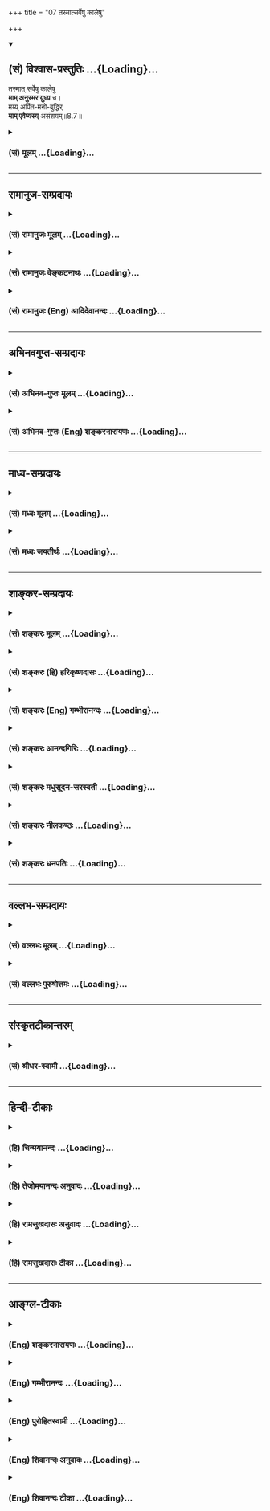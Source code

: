 +++
title = "07 तस्मात्सर्वेषु कालेषु"

+++
<div class="js_include" newlevelforh1="2" title="(सं) विश्वास-प्रस्तुतिः" unfilled url="/purANam_vaiShNavam/mahAbhAratam/06-bhIShma-parva/03-bhagavad-gItA-parva/saMskRtam/vishvAsa-prastutiH/08_axara-para-brahma-yo/07_tasmAtsarveShu_kA.md">
<details open><summary><h2>(सं) विश्वास-प्रस्तुतिः ...{Loading}...</h2></summary>

तस्मात् सर्वेषु कालेषु  
**माम् अनुस्मर युध्य** च।  
मय्य् अर्पित-मनो-बुद्धिर्  
**माम् एवैष्यस्य्** असंशयम्॥8.7॥
</details>
</div>
<div class="js_include collapsed" newlevelforh1="3" title="(सं) मूलम्" unfilled url="/purANam_vaiShNavam/mahAbhAratam/06-bhIShma-parva/03-bhagavad-gItA-parva/saMskRtam/mUlam/08_axara-para-brahma-yo/07_tasmAtsarveShu_kA.md">
<details><summary><h3>(सं) मूलम् ...{Loading}...</h3></summary>

तस्मात्सर्वेषु कालेषु मामनुस्मर युध्य च।  
मय्यर्पितमनोबुद्धिर्मामेवैष्यस्यसंशयम्।।8.7।।
</details>
</div>


_________________
## रामानुज-सम्प्रदायः
<div class="js_include collapsed" newlevelforh1="3" title="(सं) रामानुजः मूलम्" unfilled url="/purANam_vaiShNavam/mahAbhAratam/06-bhIShma-parva/03-bhagavad-gItA-parva/saMskRtam/rAmAnujaH/mUlam/08_axara-para-brahma-yo/07_tasmAtsarveShu_kA.md">
<details><summary><h3>(सं) रामानुजः मूलम् ...{Loading}...</h3></summary>

।।8.7।।**तस्मात् सर्वेषु कालेषु** आप्रयाणाद् अहरहः **माम् अनुस्मर**
अहरहः अनुस्मृतिकरं युद्धादिकं
वर्णाश्रमानुबन्धिश्रुतिस्मृतिचोदितनित्यनैमित्तिकं च कर्म कुरु। एतदुपायेन
**मय्यर्पितमनोबुद्धिः** अन्तकाले च **माम् एव** स्मरन् यथाभिलषितप्रकारं
मां प्राप्स्यसि न अत्र संशयः। एवं सामान्येन सर्वत्र स्वप्राप्यावाप्तिः
अन्त्यप्रत्ययाधीना इति उक्त्वा तदर्थं त्रयाणाम् उपासनप्रकारभेदं वक्तुम्
उपक्रमते। तत्र ऐश्वर्यार्थिनाम् उपासनप्रकारं यथोपासनम्
अन्त्यप्रत्ययकारकं च आह --

</details>
</div>
<div class="js_include collapsed" newlevelforh1="3" title="(सं) रामानुजः वेङ्कटनाथः" unfilled url="/purANam_vaiShNavam/mahAbhAratam/06-bhIShma-parva/03-bhagavad-gItA-parva/saMskRtam/rAmAnujaH/venkaTanAthaH/08_axara-para-brahma-yo/07_tasmAtsarveShu_kA.md">
<details><summary><h3>(सं) रामानुजः वेङ्कटनाथः ...{Loading}...</h3></summary>

  
  
।।8.7।। एवमन्तिमप्रत्ययाधीने फले अन्तिमप्रत्यये चानवरतभावनाधीने भवताऽपि
तथाविधभावना तदनुग्राहकं कर्म च कर्तव्यमित्युच्यतेतस्मात् इति
श्लोकेन। सर्वेषु कालेषु इत्यनेन स खल्वेवं वर्तयन्यावदायुषं
ब्रह्मलोकमभिसम्पद्यते \[छां.उ.8।15।1\] प्रायणान्तमोङ्कारमभिध्यायति
\[प्रश्नो.5।1\] इत्यादिः
श्रुतिश्चानुस्मृतेत्यभिप्रायेणआप्रायणादित्युक्तम्। सूत्रं
चआप्रायणात्तत्रापि हि दृष्टम् \[ब्र.सू.4।1।12\] इति। प्रतिमासं
प्रतिपक्षमनुस्मरणेऽप्याप्रायणादिति वक्तुं शक्यमिति तद्व्युदासाभिप्रायेण
बहुवचनमित्याहअहरहरिति। तं पूर्वापररात्रेषु युञ्जानः
इत्यादिविहितैकाग्रतानुरूपसात्त्विककालेष्वित्युक्तं भवति। तथा च सूत्रं --
यत्रैकाग्रता तत्राविशेषात् \[ब्र.सू.4।1।11\] इति। युध्य च इति विहितस्य
युद्धस्य अत्रफलवत्सन्निधावफलं तदङ्गम् इत्यादिन्यायादनुस्मृत्यङ्गत्वं
सिद्धम् तच्च युद्धमत्र प्रस्तुतत्वादुपलक्षणतयोक्तम् ततश्च प्रमाणसिद्धं
यथास्ववर्णाश्रमकर्मावश्यं कर्तव्यमित्युक्तं
भवतीत्यभिप्रायेणाहअहरहरनुस्मृतिकरं
युद्धादिकमिति। वर्णाश्रमानुबन्धीत्युपलक्ष्यसङ्ग्राहकाकारः। चोदितमित्यने
शमादिविधेश्चोदितव्यतिरिक्तविषयत्वं सूचितम्। नित्यनैमित्तिकशब्देन
फलाभिसन्धिपूर्वकर्मव्युदासः। मय्यर्पितमनोबुद्धिः इत्यस्य
उक्तार्थानुवादरूपत्वं दर्शयति -- एवमिति। उपायेन कर्मादिरूपेणेत्यर्थः।
अनुस्मरणमेवात्र मनसोऽर्पणम् बुद्धेरर्पणं तु फलप्रदत्वाध्यवसायः।
प्रकरणसिद्धावान्तरव्यापारकथनंअन्तकाले च मामेव स्मरन्निति।
यद्वाअत्रोपायेनेति कर्मानुगृहीतानुस्मृतिरेवोच्यते तत्फलं
मय्यर्पितमनोबुद्धिः इति। तस्यैवार्थः -- अन्तकाले च मामेव स्मरन्निति।
पूर्वोत्तरानुवृत्ताधिकारित्रयसाधारण्यायाह -- यथाभिलषितप्रकारं
मामिति। निस्संशयेषु सर्वेषु नित्यं वसति वै हरिः। ससंशयान्
हेतुबलान्नाध्यावसति माधवः \[म.भा.12।349।71\] इत्यादिवत्असंशयः
इत्यस्यार्जुनविशेषणत्वेऽपि फलितमाह -- नात्र संशय इति। अ मा नो ना
प्रतिषेधे इति वचनादकारो वाऽत्र पृथगनुसन्धेयः। एतमितः
प्रेत्याभिसम्भवितास्मीति यस्य स्यादद्धा न विचिकित्सास्ति
\[छां.उ.3।14।4\],इत्यादिकमत्रानु सन्धेयम्।  
  

</details>
</div>
<div class="js_include collapsed" newlevelforh1="3" title="(सं) रामानुजः (Eng) आदिदेवानन्दः" unfilled url="/purANam_vaiShNavam/mahAbhAratam/06-bhIShma-parva/03-bhagavad-gItA-parva/saMskRtam/rAmAnujaH/english/AdidevAnandaH/08_axara-para-brahma-yo/07_tasmAtsarveShu_kA.md">
<details><summary><h3>(सं) रामानुजः (Eng) आदिदेवानन्दः ...{Loading}...</h3></summary>

8.7 Therefore, at all times, until your departure, remember Me, day
after day. Engage yourself in actions appropriate to your station and
stage in life, which would make you remember Me. These actions are
prescribed by the Srutis and Smrtis and comprise the periodical and
occasional rites. Thus, by this means, with your mind and intellect set
on Me, you will remember Me at the time of death and thus attain to Me
in the manner desired by you. There is no doubt about this. Thus, having
laid down the common principle that the attainment of one's end is
dependent on one's last thought, Sri Krsna proceeds to describe
different modes of contemplation (Upasana) to be practised by the three
groups of devotees for aciring their objectives. Of these, he first
speaks about the modes of contemplation to be adopted by the seekers of
enjoyments and power and the type of the last thought consistent with
their contemplation.

</details>
</div>


_________________
## अभिनवगुप्त-सम्प्रदायः
<div class="js_include collapsed" newlevelforh1="3" title="(सं) अभिनव-गुप्तः मूलम्" unfilled url="/purANam_vaiShNavam/mahAbhAratam/06-bhIShma-parva/03-bhagavad-gItA-parva/saMskRtam/abhinava-guptaH/mUlam/08_axara-para-brahma-yo/07_tasmAtsarveShu_kA.md">
<details><summary><h3>(सं) अभिनव-गुप्तः मूलम् ...{Loading}...</h3></summary>

।।8.5 -- 8.7।। अथ योऽवशिष्टः प्रश्नः कथं प्रयाणकाले ज्ञेयोऽसि इति तं
निर्णयति -- अन्तकालेऽपि इत्यादि असंशयम् इत्यन्तम्। न केवलं
स्वस्थावस्थायां यावत् अन्तकालेऽपि +++(N कालेऽपीति)+++ । मामेति --
व्यवच्छिन्नसकलोपाधिकम्। कथं च अस्वस्थावस्थायां +++(K [n] अन्तावस्थायाम्)+++
विनिवत्तसकलेन्द्रियचेष्टस्य भगवान् स्मृतिपथमुपेयात् इत्युपायमपि उपदिशति
तस्मादिति। सर्वावस्थासु व्यावहारिकीष्वपि यस्य भगवत्तत्त्वं न हृदयादपयाति
तस्य भगवत्येव सकलकर्मसंन्यासिनः सततं भगवन्मयस्य अवश्यं स्वयमेव
भगवत्तत्त्वं स्मृतिविषयतां यातीति। सदातद्भावभावितत्त्वं च अत्र हेतुः।
अतः एवाह -- येनैव वस्तुना सदा भावितान्तःकरणः +++(NK [n] अन्तःकरणभावः)+++ तदेव
मरणसमये स्मर्यते तद्भाव एव च प्राप्यते इति। सर्वथा मत्परम एव मत्प्रेप्सः
स्यादित्यत्र तात्पर्यम्। न तु यदेवान्ते स्मर्यते तत्तत्त्वमेवावाप्यते +++(N
तत्तदेवावाप्यते)+++ इति। एवं हि सति ज्ञानिनोऽपि
यावच्छरीरभाविधातुदोषविकलितचिवृत्तेर्जडतां प्राप्तस्य तामसस्येव गतिः
स्यात्। न च अम्युपगमोऽत्र युक्तः प्रमाणभूतश्रुतिविरोधात्। अस्ति हि --
तीर्थे श्वपचगृहे वा नष्टस्मृतिरपि परित्यजन् देहम्।  
  
ज्ञानसमकालमुक्तः कैवल्यं याति हतशोकः।। इति +++(PS 83 )+++तस्मादेवं विध्यनुवादौ।
सदा येन भावितमन्तःकरणं तदेवान्ते प्रयाणानन्तरं प्राप्यते। तच्च स्मर्यते
न वा इति नात्र निर्बन्धः। अन्वाचयश्चायम् अपिशब्देन सूचितः। स्मरणस्य
असर्वथाभावं वाशब्दः स्फुटयति। सदा च मत्परमो जनः सर्वथा स्यात् इति
तात्पर्यं मुनिरेव प्रकटयति। यदाह -- तस्मात् सर्वेषु कालेषु मानुस्मर इति।
तेनेत्थमत्र पदसङ्गतिः -- सदा यं यं भावं स्मरन् कलेबरं त्यजति अन्तेऽपि वा
स्मरन् -- वाग्रहणात् अस्मरन् ,वा -- तं तमेवैति। यतोऽसौ सदा तद्भावेन
भावितः। अन्ये तु -- कलेवरं त्यजति सति अन्ते कलेवरत्यागक्षणे
बन्धुपुत्रादिप्रमात्रगोचरे +++(SK [n] -- प्रमात्रन्तरागोचरे)+++
श्वासायासहिक्कागद्गदादिचेष्टाचरमभाविनि क्षणे शरीरदार्ढ्यबन्धप्रतनूभावात्
देहकृतसुखदुःखमोहबन्धे,+++(K -- वन्ध्ये)+++ कालांशे देहत्यजनशब्दवाचेय यदेव
स्मरति तदेव प्रथमसंविदनुगृहीतम् अस्य रूपं संपद्यते। तादृशे +++(SN तादृशि)+++ च
काले स्मरणस्य कारणं सदा तद्भावभावितत्त्वमिति। त्यजति इति सप्तमी योज्या
इति। प्राक्तन एवार्थः। ननु एवमन्तकाले किं प्रयोजनं तत्स्मरणेन क एवमाह
प्रयोजनम् इति किंतु वस्तुवृत्तोपनतमेव तद्भवति तस्मिन्नन्त्ये क्षणे। ननु
पुत्रकलत्रबन्धुभृतेः शिशिरोदकपानादेर्वा अन्त्ये क्षणे दृष्टं स्मरणम् इति
तद्भावापत्तिः स्यात् मैवम्। न हि सोऽन्त्यः क्षणः स्फुटदेहावस्थानात्। न
हि असावन्त्यः क्षणः अस्मद्विवक्षितो भवादृशैर्लक्ष्यते। तत्र त्वन्त्ये
क्षणे येनैव रूपेण भवितव्यं तत्संस्कारस्य दूरवर्त्तिनोऽपि --
जातिदेशकालव्यवहितानामपि +++(SN omit जाति also the following compound word
स्मृति,etc.)+++ आनन्तर्यम् स्मृतिसंस्कारयोरेकरूपत्त्वात् +++(YS IV 9.)+++इति
न्यायेन प्रबोधेन भाव्यम्। तद्वशात् तत्स्मरणं तत्स्मृत्या
तद्भावप्राप्तिः। कस्य चित्तु देहस्य स्वस्थावस्थायामपि तदेव
काकतालीयवशाद्व्यज्यते। यथा मृगादेः पुराणे वर्णनं तत्कृतं तु मृगत्वम्। अत
एव प्रयाणकालेऽपि च माम् +++(VII30 )+++ इत्यादौ अपि च इति ग्रहणम्। ये हि सदा
भगवन्तं भावयन्ति,एवंभूता भविष्यामः इति तेषान्तज्जः
संस्कारोऽन्यसंस्कारप्रतिबन्धी +++(YS I 50 )+++इति न्यायेन
तस्यामलक्ष्यायामन्तदशायां संस्कारान्तरापहस्तनेन तत्संस्कारकृते
तत्तत्त्वस्मरणे,देहसद्भावक्षणकृते च तस्य स्मरणे +++(omits देहसद्भाव --
स्मरणे)+++ अनन्तरं देहविनिपातक्षणे एव कालसंस्कारनिवृत्तेः
तदिदमित्यादिवेद्यविभागानवभासात् संविन्मात्रसतत्त्वपरमेश्वरस्वभावतैव भवति
+++(CA adds इति श्रीमदभिनवगुप्तगुरूणां संमतम् ( संस्मृतम्)+++ after भवति)
इत्यलम् ( इत्यलं बहुना)। असंशयमिति -- नात्र संदेग्धव्यमिति
\[तात्पर्यम्\]।

</details>
</div>
<div class="js_include collapsed" newlevelforh1="3" title="(सं) अभिनव-गुप्तः (Eng) शङ्करनारायणः" unfilled url="/purANam_vaiShNavam/mahAbhAratam/06-bhIShma-parva/03-bhagavad-gItA-parva/saMskRtam/abhinava-guptaH/english/shankaranArAyaNaH/08_axara-para-brahma-yo/07_tasmAtsarveShu_kA.md">
<details><summary><h3>(सं) अभिनव-गुप्तः (Eng) शङ्करनारायणः ...{Loading}...</h3></summary>

8.5-7 Antakale etc., upto asamsayam. At the time of departure also :
i.e., not only as longs as \[one is\] in the healthy and unmolested
condition. Me alone : Me, with all attributes undistinguished. But at
the time of unhealthy state (at the time of death) of a person, how
cloud the Bhagavat enter the path of his memory, when all the activities
of the senses of that person have totally ended ; Hence \[to achieve
this result the Lord\] teaches also the means or device by 'Therefore'
etc.: The Bhagavat surely, on His own accord, becomes \[even at the time
of death\] the object of memory of that person from whose heart (mind)
the Bhagavat has never gone away in any cirucumstance connected with the
mundane life also; who has \[thus\] renounced all his actions to the
Bhagavat alone; and who is full of (fully absorbed in) the Bhagavat. For
this end, the means is to remain constantly absorbed in the thought of
the Bhagavat. That is why He Says : 'With whatever object the internal
organ of a person is filled up always, that object alone is remembered
by him at the time of death, and the state of that being alone is
attained \[by him\]. Hence, let a person, by all means, have Me alone as
his goal and be desirous of attaining Me'. This is the idea here. The
idea \[intended here\] is certainly not 'What is remembered, without
fail, at the last moment that being alone is attained by him'. Because
in that case the attainment of the man of wisdom would also be just like
that of an ignorant man. For, the former too \[at the time of death\]
gets \[complete\] dulness of mind that is benumbed by the disorder (or
defect) of he elements existing in his entire body. Certainly it is not
proper to accept this here. For, it would go agains the authority of the
scriptures. For, the fact is- 'He who has attained liberation
simultaneously with realisation \[of the Self\], and whose sorrows
\[therefore\] have been destroyed - he attains completely unity \[with
the Absolute\] even though \[at the time of death\] he has lost his
memory and abandons his body in a sacred place or in the house of a
dog-cooker (i.e., man of a low tribe)'. (PS, 83). Therefore the
matter-of-fact statement (or explanation) and injunction \[that are
meant here\] are the following : If a person's internal organ is
absorbed incessantly in the thought of a particular being, the same
being is attained by him at end after departure. It is immaterial
whether \[at the time of departure\] that being is remembered or not.
This secondary importance \[of the remembrance\] is indicated by the
word api 'also'. The word va 'or' makes it clear that the rememberance
does not exist in each and every case. The Sage (Vyasa) himself
clarifies his idea 'Let a man always remain by all means keeping Me (the
Absolute Lord) as his supreme goal'. Since the Sage says : 'Therefore at
all times keep Me (the Absolute) in your mind'. Therefore, the following
is the combination of words \[of the verse intended here\] : If a
person, remembering always, or at the last moment - the use of or
denotes 'or not remembering \[at the last moment\]' - a particular
being, leaves his body, he attains that particular being alone. For, he
is always absorbed in the thought of that being. But others \[interpret
the verses as follows\] : When one leaves his body as the end, just at
the moment of leaving the body i.e., at that moment which is not
cognizable to the perceivers like relatives, sons etc. \[standing
nearby\]; at that moment that comes last after the limb-movements, like
\[heavy\] breathing, exertion, hiccup, convulsive utterance etc., \[have
endred\]; at that fraction of time when the bondage of pleasure, pain
and bewilderment is weakened as a result of the weakening of the control
of the bodily strength; at that time that goes by the term dehatyajana
'the moment of casting the body off'; at that moment whatsoever being a
person remembers, his nature becomes entriely identical with that being,
favoured (taken as an object) by the First Consiousness. the cause for
remembering \[the Lord\] at that moment is to remanin ever absorbed in
the thought of Him. The word tyajati \[of verse 6\] is to be construed
as the seventh case \[meaning 'at the time of abandoning'\]. Hence, the
purport \[of the passage\] is only what has been said above. What is the
use of such a remembrance of Him at the last moment ; But, who told that
\[there\] is a use \[for it\] ; But, the remembrance is certainly
brought about as a natural course at the last moment. But this
\[proposition\] would lead to an undersirable conseence. For, it has
been observed that a person \[usually\] remberances at the last moment
either the maintenance of his children, wife and relatives, or drinking
of cold water and so on. So, he would become identical with those
things. It is not so. The moment, you speak of, is not the last moment.
For, at that moment the existence of body is being clearly felt. Really
that last moment, which we would like to speak of, can't be perceived by
persons like you. In what form alone the remembrance should be there at
the last moment is decided by \[its cause\], a potential mental
impression certainly arising at that time - even though it is far off -
according to the general principle : 'The remembrance and the potential
mental impression \[that causes it\] being identical in form, there
should be a seential immediacy \[between them\], even though they are
removed \[from one another\] by many births, by long distance and by
long passage of time'. (YS, IV, 9). Thus, depending on the potential
mental impression, there arises remembrance of a particular being, and
becuase of its remembrance one attains the identity of that being.
However in the case of certain body the same \[process\] is accidentally
indicated even at the stage of healthy body-condition. See for example,
the remembrance of a deer etc., \[both in the healthy conditions and in
the dying moment\] and the conseential attainment of the deerhood, as
described in the Puranic literature. That is why api ca 'and also' is
employed in \[the statement\] like 'and also at the time of journey.'
Therefore, those who constantly think of the Bhagavat with intention
'Let us become this Being'; they attain \[in the following order\] the
identity with Absolute Lord, of the exclusive nature of Consciousness :
\[First\] there arises the thought (smarana) of the Lord at the moment
when the bodily existence is felt; then at that unperceivable last
moment the potential mental impression, born of the said thought, gives
rise to the remembrance of the Lord by striking down all the other
potential mental impressions, according to the principle : 'The
potential mental impression, born therefrom , make all other potential
mental impressions powerless (YS., I, 50). Then only at the moment of
the fall of the body, because at that time the mental impression created
by \[the sense of\] time has come to an end and because the differences
of the objects like 'this', 'that' etc., are not felt-at that moment he
attains identity with the Lord. This much of discussion is enough.
Without doubt (verse 7) : one should not entertain any doubt in this
regard.

</details>
</div>


_________________
## माध्व-सम्प्रदायः
<div class="js_include collapsed" newlevelforh1="3" title="(सं) मध्वः मूलम्" unfilled url="/purANam_vaiShNavam/mahAbhAratam/06-bhIShma-parva/03-bhagavad-gItA-parva/saMskRtam/madhvaH/mUlam/08_axara-para-brahma-yo/07_tasmAtsarveShu_kA.md">
<details><summary><h3>(सं) मध्वः मूलम् ...{Loading}...</h3></summary>

।।8.6 -- 8.7।। स्मरन्पुरुषस्त्यजतीति भिन्नकालीनत्वेऽप्यविरोध इति मन्दमतेः
शङ्का मा भूदित्यन्त इति विशेषणम् सुमतेनव शङ्कावकाशः। स्मरंस्त्यजति
इत्येककालीनत्वप्रतीतेः। दुर्मतेर्दुःखान्न स्मरंस्त्यजतीति
शङ्का। त्यजन्देहं न कश्चित्तु मोहमाप्नोत्यसंशयम् इति स्कान्दे। तस्य
हैतस्य हृदयस्याग्रं प्रद्योतते तेन प्रद्योतेनैष आत्मा निष्क्रामति
\[बृ.उ.4।4।2\] इति हि श्रुतिः। सदा तद्भावभावितः,इत्यन्तकालस्मरणोपायमाह --
भावोऽन्तर्गतं मनः तथाभिधानात्। भावितत्वं अतिवासितत्वम्। भावना त्वतिवासना
इत्यभिधानात्।

</details>
</div>
<div class="js_include collapsed" newlevelforh1="3" title="(सं) मध्वः जयतीर्थः" unfilled url="/purANam_vaiShNavam/mahAbhAratam/06-bhIShma-parva/03-bhagavad-gItA-parva/saMskRtam/madhvaH/jayatIrthaH/08_axara-para-brahma-yo/07_tasmAtsarveShu_kA.md">
<details><summary><h3>(सं) मध्वः जयतीर्थः ...{Loading}...</h3></summary>

।।8.6 -- 8.7।। ननु कलेवरत्यागस्यान्ताव्यभिचारादन्त इति व्यर्थमित्यत आह --
**स्मरन्नि**ति। नान्त इत्येतत्कलेवरं त्यजतीत्यस्य विशेषणं येन व्यर्थं
स्यात् किन्तु अन्ते स्मरन्निति स्मरणस्यैव तत्रापि किं प्रयोजनं इति चेत्
उच्यतेलक्षणहेत्वोः क्रियायाः \[अष्टा.3।2।126\] इति लक्षणेऽपि
शतुर्विधानात्। स्मरन्पुरुषः कलेवरं त्यजति इति
स्मरणकलेवरत्यागयोर्भिन्नकालत्वेऽपि न कश्चिच्छब्दविरोध इति मन्दमतेः शङ्का
स्यात् सा मा भूदित्येवमर्थमन्त इति स्मरणस्य विशेषणमुपात्तम् तेनात्र
स्मरणकलेवरत्यागयोरेककालत्वसिद्धिरिति। मन्दमतेः इत्यस्य कृत्यमाह --
**सुमतेरि**ति। कुतः इत्यत आह -- **स्मरन्नि**ति। लटः शतृशानचौ
\[अष्टा.3।2।124\] इति लडादेशत्वेनापि शतुर्विधानमस्ति स च लडिति वर्तमाने
पुनर्लङ्ग्रहणसामर्थ्यात्क्वचित् प्रथमासामानाधिकरण्येऽपि भवति लक्षणे
विहिताच्च ल़डादेशो बलीयान्। तत्र क्रियाया इत्युपपदसापेक्षत्वात्
अस्यानपेक्षत्वात्। अप्रथमासमानाधिकरणे
इत्यस्यातिप्रसक्तिपरिहारमात्रार्थत्वात्। तथा च बलवतो
ग्राह्यत्वेस्मरंस्त्यजति इत्यस्य स्मरति च त्यजति चेत्यर्थः स्यात्। एवं
चान्तः इत्यनुक्ते़ऽपि,स्मरणत्यागयोरेककालीनत्वप्रतीतेः सुमतेर्नैव
शङ्कावकाश इति भावः। ननु दुर्मतिरपि शाब्दं न्यायं जानात्येव अन्यथा
शास्त्रे नाधिक्रियेत केवलमध्यात्मविषये न प्रवीणः तत्कथं तस्याप्येषा
शङ्का स्यात् ततश्च तं प्रत्यपि अन्त इत्येतत् व्यर्थमित्यत आह --
**दुर्मतेरि**ति। दुर्मतेर्भविष्यति शङ्का भिन्नकालत्वविषया। कुतः मरणकाले
महद्दुःखं जायते दुःखस्य च संस्कारविलोपहेतुत्वं प्रसिद्धम् अतो
दुःखात्कारणात् मूर्छितो न स्मरंस्त्यजति। कलेवरत्यागसमये स्मरणमसम्भवीति
यावत्। एतामनुपपत्तिं पश्यन् बलवन्तमपि लडादेशं विहाय लक्षणार्थमेव हि
मन्यत इति भावः। ननु सुमतेरप्येवं शङ्का स्यादेव कथं चेयं शङ्का
तत्त्वप्रतीतिरेवेति चेत् न अज्ञानिन एव देहाभिमानिनो
देहत्यागमात्मत्यागमिव मन्यमानस्य मरणकाले दुःखं भवति तदपि
मरणक्षणात्पूर्वमेव ज्ञानी तु सर्वदा देहं हेयमेव मन्यमानो न मनागपि
दुःखायते किन्तु विशिष्टमेव तस्योत्क्रमणामत्यध्यात्मशास्त्रमनुसन्दधानस्य
सुमतेः शङ्कानवकाशात्। किं तदध्यात्मशास्त्रं इत्यत आह -- **त्यजन्नि**ति।
कश्चिद्विद्वान्। अविद्वानपि तत्काले तस्येति मरणवैशिष्ट्यमात्रपरम् न
त्वन्त इत्येतत् स्मरणविशेषणं चेत् तदासदा तद्भावभावितः \[8।6\] इत्यनेनैव
गतार्थं स्यात् अन्यथा तद्व्यर्थं भवेदित्यत आह -- **सदे**ति।
अन्तकालस्मरणमेव तत्प्राप्तिसाधनम्। न च तदकस्माद्भवति अतः तदुपायत्वेन सदा
तद्भावभावितत्वमुच्यत इत्यर्थः। कथमित्यतो यथाऽयं तदुपायः स्यात् तथा
व्याचष्टे -- **भाव** इति। तथाऽभिधानादिति स्याद्भावोऽन्तर्गतं मन
इत्येवरूपादभिधानादित्यर्थः। वासितत्वं संस्कृतत्वम्। तस्मिन्
भावस्तद्भावस्तेन भावित इति मनोधर्मेणात्मोपचर्यते।

</details>
</div>


_________________
## शाङ्कर-सम्प्रदायः
<div class="js_include collapsed" newlevelforh1="3" title="(सं) शङ्करः मूलम्" unfilled url="/purANam_vaiShNavam/mahAbhAratam/06-bhIShma-parva/03-bhagavad-gItA-parva/saMskRtam/shankaraH/mUlam/08_axara-para-brahma-yo/07_tasmAtsarveShu_kA.md">
<details><summary><h3>(सं) शङ्करः मूलम् ...{Loading}...</h3></summary>

।।8.7।। --,**तस्मात् सर्वेषु कालेषु माम् अनुस्मर** यथाशास्त्रम्। **युध्य
च** युद्धं च स्वधर्मं कुरु। मयि वासुदेवे अर्पिते मनोबुद्धी यस्य तव स
त्वं **मयि अर्पितमनोबुद्धिः** सन् **मामेव** यथास्मृतम् **एष्यसि**
आगमिष्यसि **असंशयः** न संशयः अत्र विद्यते।। किञ्च --,

</details>
</div>
<div class="js_include collapsed" newlevelforh1="3" title="(सं) शङ्करः (हि) हरिकृष्णदासः" unfilled url="/purANam_vaiShNavam/mahAbhAratam/06-bhIShma-parva/03-bhagavad-gItA-parva/saMskRtam/shankaraH/hindI/harikRShNadAsaH/08_axara-para-brahma-yo/07_tasmAtsarveShu_kA.md">
<details><summary><h3>(सं) शङ्करः (हि) हरिकृष्णदासः ...{Loading}...</h3></summary>

।।8.7।। क्योंकि इस प्रकार अन्तकालकी भावना ही अन्य शरीरकी प्राप्तिका कारण
है --, इसलिये तू हर समय मेरा स्मरण कर और शास्त्राज्ञानुसार स्वधर्मरूप
युद्ध भी कर। इस प्रकार मुझ वासुदेवमें जिसके मनबुद्धि अर्पित हैं ऐसा तू
मुझमें अर्पित किये हुए मनबुद्धिवाला होकर मुझको ही अर्थात् मेरे
यथाचिन्तित स्वरूपको ही प्राप्त हो जायगा इसमें संशय नहीं है।

</details>
</div>
<div class="js_include collapsed" newlevelforh1="3" title="(सं) शङ्करः (Eng) गम्भीरानन्दः" unfilled url="/purANam_vaiShNavam/mahAbhAratam/06-bhIShma-parva/03-bhagavad-gItA-parva/saMskRtam/shankaraH/english/gambhIrAnandaH/08_axara-para-brahma-yo/07_tasmAtsarveShu_kA.md">
<details><summary><h3>(सं) शङ्करः (Eng) गम्भीरानन्दः ...{Loading}...</h3></summary>

8.7 Tasmat, therefore; anusmara, think of; mam, Me, in the way
prescribed by the scriptures; sarvesu kalesu, at all times; and yudhya,
fight, engage your-self in war, which is your own (caste) duty.
Asamsayah, there is no doubt in this matter; that arpita-mano-buddhih,
by dedicating your mind and intellect; mayi; to Me; esyasi, you-you who
have thus dedicated our mind and intellect to Me, Vasudeva-will attain;
mam eva, Me alone, as I shall be remembered. \[When the Lord instructs
Arjuna to think of Him, and at the same time engage in war, it may seem
that He envisages a combination of Knowledge and action. But this is not
so, because when one thinks of all actions, accessories and results that
come within the purview of the mind and the intellect as Brahman, it is
denied that actions etc. have any separate reality apart from Brahman.
Therefore no combination is involved here.\] Besides,

</details>
</div>
<div class="js_include collapsed" newlevelforh1="3" title="(सं) शङ्करः आनन्दगिरिः" unfilled url="/purANam_vaiShNavam/mahAbhAratam/06-bhIShma-parva/03-bhagavad-gItA-parva/saMskRtam/shankaraH/AnandagiriH/08_axara-para-brahma-yo/07_tasmAtsarveShu_kA.md">
<details><summary><h3>(सं) शङ्करः आनन्दगिरिः ...{Loading}...</h3></summary>

।।8.7।। सततभावना
प्रतिनियतफलप्राप्तिनिमित्तान्त्यप्रत्ययहेतुरित्यङ्गीकृत्यानन्तरश्लोकमवतारयति
-- **तस्मादिति।** विशेषणत्रयवतो भगवदनुस्मरणस्य भगवत्प्राप्तिहेतुत्वं
तस्मादित्युच्यते। सर्वेषु कालेष्वादरनैरन्तर्याभ्यां सहेति यावत्।
भगवदनुस्मरणे विशेषणत्रयसाहित्यं यथाशास्त्रमिति द्योत्यते। भगवदनुसंधानं
कर्तव्यमुक्त्वा तेन सह स्वधर्ममपि कुरु युद्धमित्युपदिशता भगवता समुच्चयो
ज्ञानकर्मणोरङ्गीकृतो भातीत्याशङ्क्याह -- **मयीति।** मनोबुद्धिगोचरं
क्रियाकारकफलजातं सकलमपि ब्रह्मैवेति भावयन्युध्यस्वेति ब्रुवता
क्रियादिकलापस्य ब्रह्मातिरिक्तस्याभावाभिलापान्नात्र समुच्चयो विवक्षित
इत्यर्थः। उक्तरीत्या स्वधर्ममनुवर्तमानस्य प्रयोजनमाह -- **मामेवेति।**
उक्तसाधनवशात्फलप्राप्तौ प्रतिबन्धाभावं सूचयति -- **असंशय इति।**

</details>
</div>
<div class="js_include collapsed" newlevelforh1="3" title="(सं) शङ्करः मधुसूदन-सरस्वती" unfilled url="/purANam_vaiShNavam/mahAbhAratam/06-bhIShma-parva/03-bhagavad-gItA-parva/saMskRtam/shankaraH/madhusUdana-sarasvatI/08_axara-para-brahma-yo/07_tasmAtsarveShu_kA.md">
<details><summary><h3>(सं) शङ्करः मधुसूदन-सरस्वती ...{Loading}...</h3></summary>

।।8.7।। यस्मादेवं पूर्वस्मरणाभ्यासजनिताऽन्त्या भावनैव तदानीं परावशस्य
देहान्तरप्राप्तौ कारणम् तस्मान्मद्विषयकार्यभावनोत्पत्त्यर्थं सर्वेषु
कालेषु पूर्वमेवादरेण मां सगुणमीश्वरमनुस्मर चिन्तय।
यद्यन्तःकरणाशुद्धिवशान्न शक्नोषि सततमनुस्मर्तुं ततोऽन्तःकरणशुद्धये युध्य
च। अन्तःकरणशुद्ध्यर्थं युद्धादिकं स्वधर्मं कुरु। युध्येति
युध्यस्वेत्यर्थः। एवंच नित्यनैमित्तिककर्मानुष्ठानेनाशुद्धिक्षयान्मयि
भगवति वासुदेवेऽर्पिते संकल्पाध्यवसायलक्षणे मनोबुद्धी येन त्वया स
त्वमीदृशः सर्वदा मच्चिन्तनपरः सन्मामेवैष्यसि प्राप्यस्यसि। असंशयो नात्र
संशयो विद्यते। इदं च सगुणब्रह्मचिन्तनमुपासकानामुक्तं
तेषामन्त्यभावनासापेक्षत्वात्। निर्गुणब्रह्मज्ञानिनां तु
ज्ञानसमकालमेवाज्ञाननिवृत्तिलक्षणाया मुक्तेः
सिद्धत्वान्नास्त्यन्त्यभावनापेक्षेति द्रष्टव्यम्।

</details>
</div>
<div class="js_include collapsed" newlevelforh1="3" title="(सं) शङ्करः नीलकण्ठः" unfilled url="/purANam_vaiShNavam/mahAbhAratam/06-bhIShma-parva/03-bhagavad-gItA-parva/saMskRtam/shankaraH/nIlakaNThaH/08_axara-para-brahma-yo/07_tasmAtsarveShu_kA.md">
<details><summary><h3>(सं) शङ्करः नीलकण्ठः ...{Loading}...</h3></summary>

।।8.7।। यस्मादेवं तस्मात्सर्वेषु कालेषु मामनुस्मर अन्तकाले मत्स्मृत्या
मद्भावप्राप्त्यर्थं। युध्यचेति चकारात्कर्मोपास्त्योः समुच्चयोऽवगम्यते।
ज्ञानकर्मसमुच्चयकर्तरीव तदुभयानुष्ठातर्येकस्मिन्नेवाधिकारिणि
कर्तृत्वाकर्तृत्वप्रत्ययकृतविरोधाभावात्। मयि अर्पिते मदेकनिष्ठतां नीते
मनोबुद्धी येन स मय्यर्पितमनोबुद्धिस्त्वं असंशयं मामेवैष्यसि प्राप्स्यसि।
अन्तकाले स्मरणेनेति शेषः।

</details>
</div>
<div class="js_include collapsed" newlevelforh1="3" title="(सं) शङ्करः धनपतिः" unfilled url="/purANam_vaiShNavam/mahAbhAratam/06-bhIShma-parva/03-bhagavad-gItA-parva/saMskRtam/shankaraH/dhanapatiH/08_axara-para-brahma-yo/07_tasmAtsarveShu_kA.md">
<details><summary><h3>(सं) शङ्करः धनपतिः ...{Loading}...</h3></summary>

।।8.7।। यस्मादेवं सदाभ्यस्ता भावनान्तकालेऽपि सैवोद्भूता
स्वविषयप्राप्तिकरी तस्मात् सर्वेषु कालेषु आदरनैरन्तर्याभ्यां मां सगुणं
निर्गुणं वा यथाशास्त्रमनुस्मर यध्य च युध्यस्व स्ववर्णधर्मयुद्धं च कुरु। न
चलति निजवर्णधर्मतो यः सममतिरात्मसुहृद्विपक्षपक्षे। न हरति न च हन्ति
किंचिदुच्चैः सितमनसं तमवेहि विषणुभक्तम् इति विष्णुपुराणे
निजवर्णधर्मतोऽजलनं विष्णुभक्तलक्षणमुक्तम्। भगवता च युध्य चेत्युक्तं
तेनोपासनाकर्मसमुच्चयः। मयि अर्पिते मनोबुद्धी यस्य तव स त्वमेतादृशः
सन्मामेवैष्यसि आगमिष्यसि अत्र संशयो न विद्यते।

</details>
</div>


_________________
## वल्लभ-सम्प्रदायः
<div class="js_include collapsed" newlevelforh1="3" title="(सं) वल्लभः मूलम्" unfilled url="/purANam_vaiShNavam/mahAbhAratam/06-bhIShma-parva/03-bhagavad-gItA-parva/saMskRtam/vallabhaH/mUlam/08_axara-para-brahma-yo/07_tasmAtsarveShu_kA.md">
<details><summary><h3>(सं) वल्लभः मूलम् ...{Loading}...</h3></summary>

।।8.7।। यत एवं तस्मात्त्वमपि सर्वकालेषु मामनुस्मरश्रीकृष्णः शरणं मम इति।
एवं योगेन स्वकर्मकरणमपि तव श्रेय इत्याह -- युद्ध्य चेति। तथा
मय्यर्पितमनोबुद्धिरत्रमनोबुद्धिः इत्युक्त्या सङ्कल्पव्यवसायावपि मय्येव
विधेयाविति द्योतनाय। एवं च मामेव प्राप्स्यसि नाक्षरादिकमत्र न संशयः।

</details>
</div>
<div class="js_include collapsed" newlevelforh1="3" title="(सं) वल्लभः पुरुषोत्तमः" unfilled url="/purANam_vaiShNavam/mahAbhAratam/06-bhIShma-parva/03-bhagavad-gItA-parva/saMskRtam/vallabhaH/puruShottamaH/08_axara-para-brahma-yo/07_tasmAtsarveShu_kA.md">
<details><summary><h3>(सं) वल्लभः पुरुषोत्तमः ...{Loading}...</h3></summary>

  
  
।।8.7।। अतः सदा त्वं मद्भावयुक्तो भवेत्याह -- तस्मादिति। तस्मात्
पूर्वोक्तात् कारणात् सर्वेषु कालेषु लौकिकवैदिकक्रियायोग्येषु मय्यर्पितं
मनश्चाञ्चल्यदोषनिवारणार्थं बुद्धिरन्यत्र व्यवसायदोषनिवारणार्थं येन
तादृशः सन् मामनुस्मर चिन्तय। अनुस्मरणेन मया कृपया सर्वदा त्वं स्मर्यसे
तस्मात्सर्वदा मत्स्मरणं फलरूपं भविष्यतीति भावो व्यञ्जितः। युद्ध्य च
युध्यस्व सद्भावनया मदाज्ञया युद्धमपि कुर्वित्यर्थः। एवमनुस्मरणेन असंशयः
सन्देहरहितः सन् मामेव एष्यसीत्यर्थः। असंशयः अत्र च सन्देहो नास्तीति
भावः।  
  

</details>
</div>


_________________
## संस्कृतटीकान्तरम्
<div class="js_include collapsed" newlevelforh1="3" title="(सं) श्रीधर-स्वामी" unfilled url="/purANam_vaiShNavam/mahAbhAratam/06-bhIShma-parva/03-bhagavad-gItA-parva/saMskRtam/shrIdhara-svAmI/08_axara-para-brahma-yo/07_tasmAtsarveShu_kA.md">
<details><summary><h3>(सं) श्रीधर-स्वामी ...{Loading}...</h3></summary>

।।8.7।। **तस्मादिति।** यस्मात्पूर्ववासनैवान्तकाले स्मृतिहेतुः नहि तदा
विवशस्य स्मरणोद्यमः संभवति तस्मात्सर्वदा मामनुस्मरानुचिन्तय। संततस्मरणं
च चित्तशुद्धिं विना न भवति अतो युध्य च युध्यस्व। चित्तशुद्ध्यर्थं
युद्धादिकं स्वधर्मं चानुतिष्ठेत्यर्थः। एवं मय्यर्पितं मनः संकल्पात्मकं
बुद्धिश्च व्यवसायात्मिका येन त्वया स त्वं मामेव प्राप्स्यसि। असंशयः
संशयोऽत्र नास्ति।

</details>
</div>


_________________
## हिन्दी-टीकाः
<div class="js_include collapsed" newlevelforh1="3" title="(हि) चिन्मयानन्दः" unfilled url="/purANam_vaiShNavam/mahAbhAratam/06-bhIShma-parva/03-bhagavad-gItA-parva/hindI/chinmayAnandaH/08_axara-para-brahma-yo/07_tasmAtsarveShu_kA.md">
<details><summary><h3>(हि) चिन्मयानन्दः ...{Loading}...</h3></summary>

।।8.7।। कोई भी धर्म तब तक समाज की निरन्तर सेवा नहीं कर सकता जब तक वह
धर्मानुयायी लोगों को अपना व्यावहारिक दैनिक जीवन सफलतापूर्वक जीने की विधि
और साधना का उपदेश नहीं देता। यहाँ एक ऐसी साधना बतायी गयी है जो भौतिक और
आध्यात्मिक दोनों ही क्षेत्रों में समान रूप से लागू होती है। इस सरल उपदेश
के पालन से न केवल रहन सहन का स्तर बल्कि सम्पूर्ण जीवन का स्तर भी उच्च
किया जा सकता है। अनेक लोग हैं जिन्हें सन्देह होता है कि मन को धर्म तथा
व्यावहारिक जीवन में बाँटना किसी भी क्षेत्र में वास्तविक सफलता पाने में
हानिकारक है। वास्तव में यह एक अविचारपूर्ण तर्क है। बहुत ही कम अवसरों पर
व्यक्ति का मन पूर्णतया उसी स्थान पर होता है जहाँ वह काम कर रहा होता है।
सामान्यतः मन का एक बड़ा भाग भय के भयंकर जंगलों में या ईर्ष्या की गुफाओं
में या फिर असफलता की काल्पनिक सम्भावनाओं के रेगिस्तान में सदैव भटकता
रहता है। इस प्रकार मन की सम्पूर्ण शक्ति का अपव्यय करने के स्थान पर
भगवान् उपदेश देते हैं कि भौतिक और आध्यात्मिक दोनों ही क्षेत्रों में
सर्वोच्च लाभ पाने के इच्छुक और प्रयत्नशील पुरुष्ा को अपना मन शान्त और
पावन सत्यस्वरूप में स्थिर करना चाहिए। ऐसा करने से वह अपनी सम्पूर्ण
क्षमता को अपने कार्य के उपयोग में ला सकता है और इस प्रकार इह और पर दोनों
ही लोकों में सर्वोच्च सम्मान का स्थान प्राप्त कर सकता है। हिन्दु धर्म में
धर्म और जीवन परस्पर विलग नहीं हैं। एक दूसरे से विलग होने से दोनों ही
नष्ट हो जायेंगे। वे परस्पर वैसे ही जुड़े हुए हैं जैसे मनुष्य का धड़ और
मस्तक। वियुक्त होकर दोनों ही जीवित नहीं रह सकते। जीवन में आने वाली
परीक्षा का घड़ियों में भी एक सच्चे साधक को चाहिए कि वह अपने मन के
निरन्तर शुद्ध आत्मस्वरूप तथा विश्व के अधिष्ठान ब्रह्म में एकत्व भाव से
स्थिर रखना सीखे। न तो यह कठिन है और न ही अनभ्यसनीय। रंगमंच पर राजा की
भूमिका करते हुये एक अभिनेता को कभी यह विस्मृत नहीं होता कि शहर में उसकी
एक पत्नी और पुत्र भी है। यदि अपनी यह पहचान भूलकर रंगमंच के बाहर भी वह
राजा के समान व्यवहार करने लगे तो तत्काल ही उसे समाज के हित में किसी
पागलखाने में भर्ती करा दिया जायेगा। परन्तु वह अपने वास्तविक व्यक्तित्व
को जानता है इसलिए वह कुशल अभिनेता होता है। इसी प्रकार सदा अपने दिव्य
स्वरूप के प्रति जागरूक रहते हुए भी हम जगत् में बिना किसी बाधा के कार्य
कर सकते हैं। इस ज्ञान में स्थित होकर कर्म करने से हमारी उपलब्धियों को
विशेष आभा प्राप्त होती है और उसके साथ ही जीवन में आने वाली निराशा की
घड़ी में उत्पन्न होने वाली मन की प्रतिक्रियाओं को हम शान्त और मन्द करने
में समर्थ बनते हैं। वास्तविक अर्थ में एक सुशिक्षित एवं सुसंस्कृत पुरुष को
कभी भी अपनी शिक्षा का विस्मरण नहीं होता। वह तो उसके जीवन का अंग बन जाती
है। उसके आचार विचार और व्यवहार में शिक्षा की सुरभि का सतत निस्सरण होता
रहता है। उसी प्रकार आत्मभाव में स्थित पुरुष के मन में सबके प्रति करुणा
और प्रेम तथा कर्मों में निःस्वार्थ भाव होता है। यही वह रहस्य है जिसके
कारण वैदिक सभ्यता ने अपने काल में सम्पूर्ण विश्व को अपनी ओर आकर्षित किया
और वह भावी पीढ़ियों के सम्मान का पात्र बनी। भगवान् यहाँ स्पष्ट कहते हैं
कि जो पुरुष केवल धर्म प्रतिपादित फल के लिए युद्ध का जीवन जीते हुए भी
मेरा स्मरण करता है उसका मन और बुद्धि मुझमें ही समाहित हो जाती है। अपने
विचारों के अनुसार तुम बनोगे इस सिद्धांत के अनुसार तुम मुझे निःसन्देह
प्राप्त होगे। आगे कहते हैं --

</details>
</div>
<div class="js_include collapsed" newlevelforh1="3" title="(हि) तेजोमयानन्दः अनुवादः" unfilled url="/purANam_vaiShNavam/mahAbhAratam/06-bhIShma-parva/03-bhagavad-gItA-parva/hindI/tejomayAnandaH/anuvAdaH/08_axara-para-brahma-yo/07_tasmAtsarveShu_kA.md">
<details><summary><h3>(हि) तेजोमयानन्दः अनुवादः ...{Loading}...</h3></summary>

।।8.7।। इसलिए, तुम सब काल में मेरा निरन्तर स्मरण करो; और युद्ध करो
मुझमें अर्पण किये मन, बुद्धि से युक्त हुए निःसन्देह तुम मुझे ही प्राप्त
होओगे।।

</details>
</div>
<div class="js_include collapsed" newlevelforh1="3" title="(हि) रामसुखदासः अनुवादः" unfilled url="/purANam_vaiShNavam/mahAbhAratam/06-bhIShma-parva/03-bhagavad-gItA-parva/hindI/rAmasukhadAsaH/anuvAdaH/08_axara-para-brahma-yo/07_tasmAtsarveShu_kA.md">
<details><summary><h3>(हि) रामसुखदासः अनुवादः ...{Loading}...</h3></summary>

।।8.7।। इसलिये तू सब समयमें मेरा स्मरण कर और युद्ध भी कर। मेरेमें मन और
बुद्धि अर्पित करनेवाला तू निःसन्देह मेरेको ही प्राप्त होगा।

</details>
</div>
<div class="js_include collapsed" newlevelforh1="3" title="(हि) रामसुखदासः टीका" unfilled url="/purANam_vaiShNavam/mahAbhAratam/06-bhIShma-parva/03-bhagavad-gItA-parva/hindI/rAmasukhadAsaH/TIkA/08_axara-para-brahma-yo/07_tasmAtsarveShu_kA.md">
<details><summary><h3>(हि) रामसुखदासः टीका ...{Loading}...</h3></summary>

।।8.7।।***व्याख्या --*'तस्मात्सर्वेषु कालेषु मामनुस्मर युध्य च'--**यहाँ
**'सर्वेषु कालेषु'** पदोंका सम्बन्ध केवल स्मरणसे ही है युद्धसे नहीं
क्योंकि युद्ध सब समयमें निरन्तर हो ही नहीं सकता। कोई भी क्रिया निरन्तर
नहीं हो सकती प्रत्युत समयसमयपर ही हो सकती है। कारण कि प्रत्येक क्रियाका
आरम्भ और समाप्ति होती है -- यह बात सबके अनुभवकी है। परन्तु
भगवत्प्राप्तिका उद्देश्य होनेसे भगवान्का स्मरण सब समयमें होता है क्योंकि
उद्देश्यकी जागृति हरदम रहती है। सब समयमें स्मरण करनेके लिये कहनेका
तात्पर्य है कि प्रत्येक कार्यमें समयका विभाग होता है जैसे -- यह समय
सोनेका और यह समय जगनेका है यह समय नित्यकर्मका है यह समय जीविकाके लिये
कामधंधा करनेका है यह समय भोजनका है आदिआदि। परन्तु भगवान्के स्मरणमें
समयका विभाग नहीं होना चाहिये। भगवान्को तो सब समयमें ही याद रखना चाहिये।

</details>
</div>


_________________
## आङ्ग्ल-टीकाः
<div class="js_include collapsed" newlevelforh1="3" title="(Eng) शङ्करनारायणः" unfilled url="/purANam_vaiShNavam/mahAbhAratam/06-bhIShma-parva/03-bhagavad-gItA-parva/english/shankaranArAyaNaH/08_axara-para-brahma-yo/07_tasmAtsarveShu_kA.md">
<details><summary><h3>(Eng) शङ्करनारायणः ...{Loading}...</h3></summary>

8.7. Therefore at all times keep Me in the mind and also fight; then,
having your mind and intellect dedicated to Me, you will doubtlessly
attain Me alone.

</details>
</div>
<div class="js_include collapsed" newlevelforh1="3" title="(Eng) गम्भीरानन्दः" unfilled url="/purANam_vaiShNavam/mahAbhAratam/06-bhIShma-parva/03-bhagavad-gItA-parva/english/gambhIrAnandaH/08_axara-para-brahma-yo/07_tasmAtsarveShu_kA.md">
<details><summary><h3>(Eng) गम्भीरानन्दः ...{Loading}...</h3></summary>

8.7 Therefore, think of Me at all times and fight. There is no doubt
that by dedicating your mind and intellect to Me, you will attain Me
alone.

</details>
</div>
<div class="js_include collapsed" newlevelforh1="3" title="(Eng) पुरोहितस्वामी" unfilled url="/purANam_vaiShNavam/mahAbhAratam/06-bhIShma-parva/03-bhagavad-gItA-parva/english/purohitasvAmI/08_axara-para-brahma-yo/07_tasmAtsarveShu_kA.md">
<details><summary><h3>(Eng) पुरोहितस्वामी ...{Loading}...</h3></summary>

8.7 Therefore meditate always on Me, and fight; if thy mind and thy
reason be fixed on Me, to Me shalt thou surely come.

</details>
</div>
<div class="js_include collapsed" newlevelforh1="3" title="(Eng) शिवानन्दः अनुवादः" unfilled url="/purANam_vaiShNavam/mahAbhAratam/06-bhIShma-parva/03-bhagavad-gItA-parva/english/shivAnandaH/anuvAdaH/08_axara-para-brahma-yo/07_tasmAtsarveShu_kA.md">
<details><summary><h3>(Eng) शिवानन्दः अनुवादः ...{Loading}...</h3></summary>

8.7 Therefore at all times remember Me only and fight. With mind and
intellect fixed (or absorbed) in Me, thou shalt doubtessly come to Me
alone.

</details>
</div>
<div class="js_include collapsed" newlevelforh1="3" title="(Eng) शिवानन्दः टीका" unfilled url="/purANam_vaiShNavam/mahAbhAratam/06-bhIShma-parva/03-bhagavad-gItA-parva/english/shivAnandaH/TIkA/08_axara-para-brahma-yo/07_tasmAtsarveShu_kA.md">
<details><summary><h3>(Eng) शिवानन्दः टीका ...{Loading}...</h3></summary>

8.7 तस्मात् therefore; सर्वेषु in all; कालेषु (in) times; माम् Me;
अनुस्मर remember; युध्य fight; च and; मय्यर्पितमनोबुद्धिः with mind and
intellect fixed (or absorbed) in Me; माम् to Me; एव alone; एष्यसि (thou)
shalt come to; असंशयम् doubtless.Commentary The whole mental machinery
should be dedicated to the Lord. You must work with the mind and
intellect devoted to Him.Fight Perform your own Dharma; the duty of a
Kshatriya. It will purify your heart and you will attain to knowledge
and come to Me. The term fight is Upalakshana (suggestive). It means Do
your duties according to your caste and order of life.
VarnashramaDharmas (the duties pertaining to the various castes and
orders of life) and NityaNaimittika Karmas are the Upalakshanas (factors
suggested or alluded to).The ChittaVritti which is of the form of the
object meditated upon is the Bhavana. (ChittaVrittis is mental
modification). The Bhavana is for those who practise Saguna Upasana.
Bhavana at the time of separtion of the body is not necessary for a sage
or a Jnani who has attained to the knowledge of the Self or
Selfrealisation. (Cf.IX.34XII.8;11)

</details>
</div>
